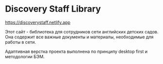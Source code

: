 # Discovery Staff Library
https://discoverystaff.netlify.app

Этот сайт - библиотека для сотрудников сети английских детских садов. Она содержит все важные документы и материалы, необходимые для работы в сети. 

Адаптивная верстка проекта выполнена по принципу desktop first и методологии БЭМ.
